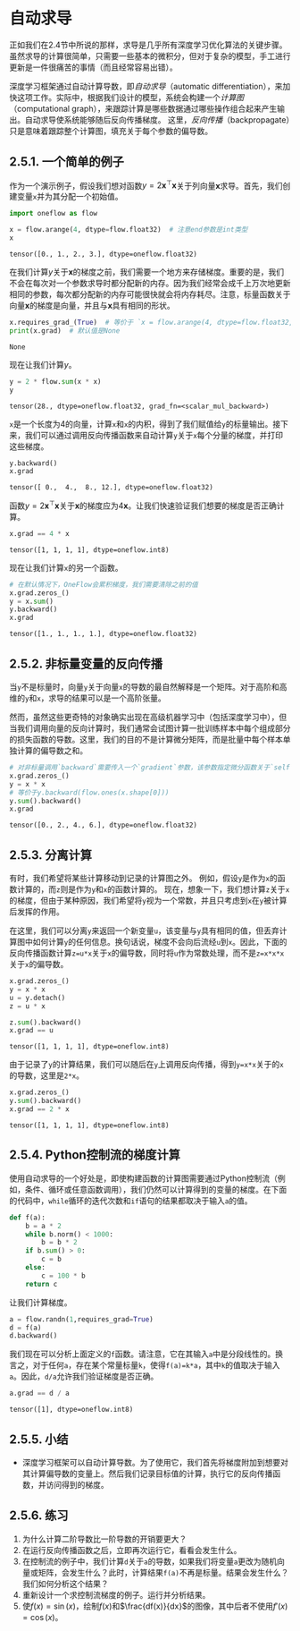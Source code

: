 # 自动求导

正如我们在2.4节中所说的那样，求导是几乎所有深度学习优化算法的关键步骤。虽然求导的计算很简单，只需要一些基本的微积分，但对于复杂的模型，手工进行更新是一件很痛苦的事情（而且经常容易出错）。

深度学习框架通过自动计算导数，即*自动求导*（automatic differentiation），来加快这项工作。实际中，根据我们设计的模型，系统会构建一个*计算图*（computational graph），来跟踪计算是哪些数据通过哪些操作组合起来产生输出。自动求导使系统能够随后反向传播梯度。
这里，*反向传播*（backpropagate）只是意味着跟踪整个计算图，填充关于每个参数的偏导数。

## 2.5.1. 一个简单的例子

作为一个演示例子，假设我们想对函数$y=2\mathbf{x}^{\top}\mathbf{x}$关于列向量$\mathbf{x}$求导。首先，我们创建变量`x`并为其分配一个初始值。

```python
import oneflow as flow

x = flow.arange(4, dtype=flow.float32)  # 注意end参数是int类型
x
```
    tensor([0., 1., 2., 3.], dtype=oneflow.float32)


在我们计算$y$关于$\mathbf{x}$的梯度之前，我们需要一个地方来存储梯度。重要的是，我们不会在每次对一个参数求导时都分配新的内存。因为我们经常会成千上万次地更新相同的参数，每次都分配新的内存可能很快就会将内存耗尽。注意，标量函数关于向量$\mathbf{x}$的梯度是向量，并且与$\mathbf{x}$具有相同的形状。

```python
x.requires_grad_(True)  # 等价于 `x = flow.arange(4, dtype=flow.float32, requires_grad=True)`
print(x.grad)  # 默认值是None
```
    None

现在让我们计算$y$。

```python
y = 2 * flow.sum(x * x)
y
```
    tensor(28., dtype=oneflow.float32, grad_fn=<scalar_mul_backward>)


`x`是一个长度为4的向量，计算`x`和`x`的内积，得到了我们赋值给`y`的标量输出。接下来，我们可以通过调用反向传播函数来自动计算`y`关于`x`每个分量的梯度，并打印这些梯度。

```python
y.backward()
x.grad
```
    tensor([ 0.,  4.,  8., 12.], dtype=oneflow.float32)

函数$y=2\mathbf{x}^{\top}\mathbf{x}$关于$\mathbf{x}$的梯度应为$4\mathbf{x}$。让我们快速验证我们想要的梯度是否正确计算。

```python
x.grad == 4 * x
```
    tensor([1, 1, 1, 1], dtype=oneflow.int8)

现在让我们计算`x`的另一个函数。

```python
# 在默认情况下，OneFlow会累积梯度，我们需要清除之前的值
x.grad.zeros_()
y = x.sum()
y.backward()
x.grad
```
    tensor([1., 1., 1., 1.], dtype=oneflow.float32)

## 2.5.2. 非标量变量的反向传播

当`y`不是标量时，向量`y`关于向量`x`的导数的最自然解释是一个矩阵。对于高阶和高维的`y`和`x`，求导的结果可以是一个高阶张量。

然而，虽然这些更奇特的对象确实出现在高级机器学习中（包括深度学习中），但当我们调用向量的反向计算时，我们通常会试图计算一批训练样本中每个组成部分的损失函数的导数。这里，我们的目的不是计算微分矩阵，而是批量中每个样本单独计算的偏导数之和。

```python
# 对非标量调用`backward`需要传入一个`gradient`参数，该参数指定微分函数关于`self`的梯度。在我们的例子中，我们只想求偏导数的和，所以传递一个1的梯度是合适的
x.grad.zeros_()
y = x * x
# 等价于y.backward(flow.ones(x.shape[0]))
y.sum().backward()
x.grad
```
    tensor([0., 2., 4., 6.], dtype=oneflow.float32)

## 2.5.3. 分离计算

有时，我们希望将某些计算移动到记录的计算图之外。
例如，假设`y`是作为`x`的函数计算的，而`z`则是作为`y`和`x`的函数计算的。
现在，想象一下，我们想计算`z`关于`x`的梯度，但由于某种原因，我们希望将`y`视为一个常数，并且只考虑到`x`在`y`被计算后发挥的作用。

在这里，我们可以分离`y`来返回一个新变量`u`，该变量与`y`具有相同的值，但丢弃计算图中如何计算`y`的任何信息。换句话说，梯度不会向后流经`u`到`x`。因此，下面的反向传播函数计算`z=u*x`关于`x`的偏导数，同时将`u`作为常数处理，而不是`z=x*x*x`关于`x`的偏导数。

```python
x.grad.zeros_()
y = x * x
u = y.detach()
z = u * x

z.sum().backward()
x.grad == u
```
    tensor([1, 1, 1, 1], dtype=oneflow.int8)

由于记录了`y`的计算结果，我们可以随后在`y`上调用反向传播，得到`y=x*x`关于的`x`的导数，这里是`2*x`。

```python
x.grad.zeros_()
y.sum().backward()
x.grad == 2 * x
```
    tensor([1, 1, 1, 1], dtype=oneflow.int8)

## 2.5.4. Python控制流的梯度计算

使用自动求导的一个好处是，即使构建函数的计算图需要通过Python控制流（例如，条件、循环或任意函数调用），我们仍然可以计算得到的变量的梯度。在下面的代码中，`while`循环的迭代次数和`if`语句的结果都取决于输入`a`的值。

```python
def f(a):
    b = a * 2
    while b.norm() < 1000:
        b = b * 2
    if b.sum() > 0:
        c = b
    else:
        c = 100 * b
    return c
```

让我们计算梯度。

```python
a = flow.randn(1,requires_grad=True)
d = f(a)
d.backward()
```

我们现在可以分析上面定义的`f`函数。请注意，它在其输入`a`中是分段线性的。换言之，对于任何`a`，存在某个常量标量`k`，使得`f(a)=k*a`，其中`k`的值取决于输入`a`。因此，`d/a`允许我们验证梯度是否正确。

```python
a.grad == d / a
```
    tensor([1], dtype=oneflow.int8)

## 2.5.5. 小结

* 深度学习框架可以自动计算导数。为了使用它，我们首先将梯度附加到想要对其计算偏导数的变量上。然后我们记录目标值的计算，执行它的反向传播函数，并访问得到的梯度。

## 2.5.6. 练习

1. 为什么计算二阶导数比一阶导数的开销要更大？
1. 在运行反向传播函数之后，立即再次运行它，看看会发生什么。
1. 在控制流的例子中，我们计算`d`关于`a`的导数，如果我们将变量`a`更改为随机向量或矩阵，会发生什么？此时，计算结果`f(a)`不再是标量。结果会发生什么？我们如何分析这个结果？
1. 重新设计一个求控制流梯度的例子。运行并分析结果。
1. 使$f(x)=\sin(x)$，绘制$f(x)$和$\frac{df(x)}{dx}$的图像，其中后者不使用$f'(x)=\cos(x)$。
